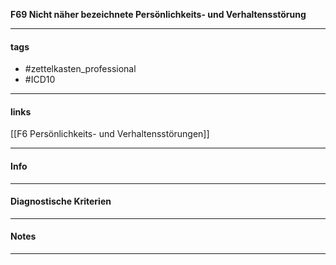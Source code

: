 __F69 Nicht näher bezeichnete Persönlichkeits- und Verhaltensstörung__

___________________________________________
#### tags

- #zettelkasten_professional
- #ICD10 
___________________________________________
#### links

[[F6 Persönlichkeits- und Verhaltensstörungen]]

___________________________________________
#### Info

___________________________________________
#### Diagnostische Kriterien

___________________________________________
#### Notes

___________________________________________

